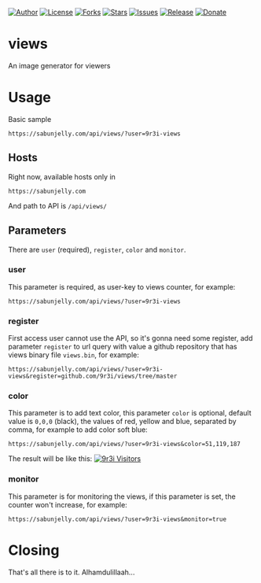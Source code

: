 
[![Author](https://img.shields.io/badge/author-9r3i-lightgrey.svg)](https://github.com/9r3i)
[![License](https://img.shields.io/github/license/9r3i/views.svg)](https://github.com/9r3i/views/blob/master/LICENSE)
[![Forks](https://img.shields.io/github/forks/9r3i/views.svg)](https://github.com/9r3i/views/network)
[![Stars](https://img.shields.io/github/stars/9r3i/views.svg)](https://github.com/9r3i/views/stargazers)
[![Issues](https://img.shields.io/github/issues/9r3i/views.svg)](https://github.com/9r3i/views/issues)
[![Release](https://img.shields.io/github/release/9r3i/views.svg)](https://github.com/9r3i/views/releases)
[![Donate](https://img.shields.io/badge/donate-paypal-orange.svg)](https://paypal.me/9r3i)


# views
An image generator for viewers

# Usage
Basic sample
```
https://sabunjelly.com/api/views/?user=9r3i-views
```

## Hosts
Right now, available hosts only in
```
https://sabunjelly.com
```
And path to API is ```/api/views/```

## Parameters
There are ```user``` (required), ```register```, ```color``` and ```monitor```.

### user
This parameter is required, as user-key to views counter, for example: 
```
https://sabunjelly.com/api/views/?user=9r3i-views
```

### register
First access user cannot use the API, so it's gonna need some register, add parameter ```register``` to url query with value a github repository that has views binary file ```views.bin```, for example:
```
https://sabunjelly.com/api/views/?user=9r3i-views&register=github.com/9r3i/views/tree/master
```

### color
This parameter is to add text color, this parameter ```color``` is optional, default value is ```0,0,0``` (black), the values of red, yellow and blue, separated by comma, for example to add color soft blue:
```
https://sabunjelly.com/api/views/?user=9r3i-views&color=51,119,187
```
The result will be like this:
[![9r3i Visitors](https://sabunjelly.com/api/views/?user=9r3i-views&color=51,119,187)](https://github.com/9r3i/views)

### monitor
This parameter is for monitoring the views, if this parameter is set, the counter won't increase, for example:
```
https://sabunjelly.com/api/views/?user=9r3i-views&monitor=true
```

# Closing
That's all there is to it. Alhamdulillaah...


